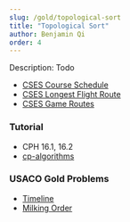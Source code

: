 ```yaml
---
slug: /gold/topological-sort
title: "Topological Sort"
author: Benjamin Qi
order: 4
---
```


<div class="syllabus-only">
  Description: Todo
</div>

<!-- END DESCRIPTION -->

 - [CSES Course Schedule](https://cses.fi/problemset/task/1679)
 - [CSES Longest Flight Route](https://cses.fi/problemset/task/1680)
 - [CSES Game Routes](https://cses.fi/problemset/task/1681)

### Tutorial

 - CPH 16.1, 16.2
 - [cp-algorithms](https://cp-algorithms.com/graph/topological-sort.html)

### USACO Gold Problems

 - [Timeline](http://www.usaco.org/index.php?page=viewproblem2&cpid=1017)
 - [Milking Order](http://www.usaco.org/index.php?page=viewproblem2&cpid=838)